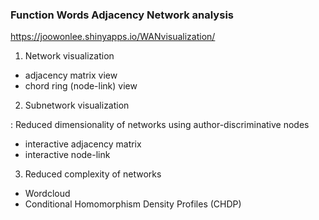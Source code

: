 ### Function Words Adjacency Network analysis

https://joowonlee.shinyapps.io/WANvisualization/

1. Network visualization 

  - adjacency matrix view
  - chord ring (node-link) view
  
2. Subnetwork visualization 

: Reduced dimensionality of networks using author-discriminative nodes

  - interactive adjacency matrix
  - interactive node-link

3. Reduced complexity of networks

  - Wordcloud
  - Conditional Homomorphism Density Profiles (CHDP)
